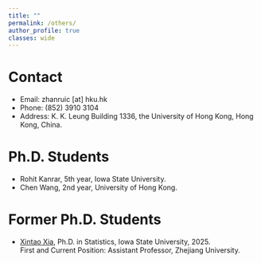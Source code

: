 ```yaml
---
title: ""
permalink: /others/
author_profile: true
classes: wide
---
```


# Contact

- Email: zhanruic [at] hku.hk
- Phone: (852) 3910 3104
- Address: K. K. Leung Building 1336, the University of Hong Kong, Hong Kong, China.


# Ph.D. Students

- Rohit Kanrar, 5th year, Iowa State University.
- Chen Wang, 2nd year, University of Hong Kong.

# Former Ph.D. Students

- [Xintao Xia](https://xintaox.github.io/), Ph.D. in Statistics, Iowa State University, 2025.   
  First and Current Position: Assistant Professor, Zhejiang University.